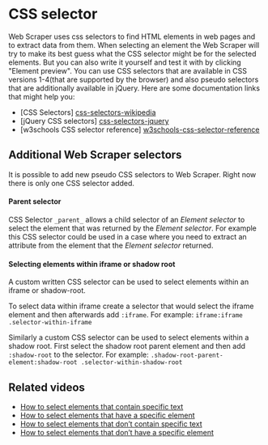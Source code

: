 # CSS selector

Web Scraper uses css selectors to find HTML elements in web pages and to extract
data from them. When selecting an element the Web Scraper will try to make its
best guess what the CSS selector might be for the selected elements. But you
can also write it yourself and test it with by clicking "Element preview". You
can use CSS selectors that are available in CSS versions 1-4(that are supported by the browser) and also pseudo
selectors that are additionally available in jQuery. Here are some
documentation links that might help you:
 
 * [CSS Selectors] [css-selectors-wikipedia]
 * [jQuery CSS selectors] [css-selectors-jquery]
 * [w3schools CSS selector reference] [w3schools-css-selector-reference]

## Additional Web Scraper selectors
It is possible to add new pseudo CSS selectors to Web Scraper. Right now there
is only one CSS selector added.

#### Parent selector

CSS Selector `_parent_` allows a child selector of an
*Element selector* to select the element that was returned by the *Element selector*. For
example this CSS selector could be used in a case where you need to extract an
attribute from the element that the *Element selector* returned.

#### Selecting elements within iframe or shadow root

A custom written CSS selector can be used to select elements within an iframe or
shadow-root.

To select data within iframe create a selector that would select the
iframe element and then afterwards add `:iframe`. For example:
`iframe:iframe .selector-within-iframe`

Similarly a custom CSS selector can be used to select elements within a shadow root.
First select the shadow root parent element and then add `:shadow-root` to
the selector.
For example: `.shadow-root-parent-element:shadow-root .selector-within-shadow-root`

## Related videos

* [How to select elements that contain specific text]
* [How to select elements that have a specific element]
* [How to select elements that don’t contain specific text]
* [How to select elements that don’t have a specific element]

 [css-selectors-wikipedia]: http://en.wikipedia.org/wiki/Cascading_Style_Sheets#Selector
 [css-selectors-jquery]: http://api.jquery.com/category/selectors/
 [w3schools-css-selector-reference]: http://www.w3schools.com/cssref/css_selectors.asp
[How to select elements that contain specific text]:
https://www.webscraper.io/how-to-video/jquery-contains-selector
[How to select elements that have a specific element]:
https://www.webscraper.io/how-to-video/jquery-has-selector
[How to select elements that don’t contain specific text]:
https://www.webscraper.io/how-to-video/jquery-not-contains-selector
[How to select elements that don’t have a specific element]:
https://www.webscraper.io/how-to-video/jquery-not-has-selector
